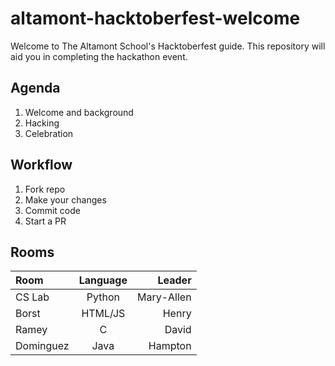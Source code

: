 # altamont-hacktoberfest-welcome
Welcome to The Altamont School's Hacktoberfest guide. This repository will aid you in completing the hackathon event.

## Agenda
1. Welcome and background
2. Hacking
3. Celebration

## Workflow
1. Fork repo
2. Make your changes
3. Commit code
4. Start a PR

## Rooms

| Room          | Language      | Leader     |
| :------------ |:-------------:| ----------:|
| CS Lab        | Python        | Mary-Allen |
| Borst         | HTML/JS       | Henry      |
| Ramey         | C             | David      |
| Dominguez     | Java          | Hampton    |
